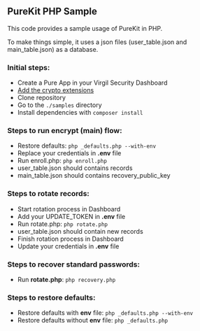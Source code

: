 ## PureKit PHP Sample

This code provides a sample usage of PureKit in PHP.

To make things simple, it uses a json files (user_table.json and main_table.json) as a database.

### Initial steps:
- Create a Pure App in your Virgil Security Dashboard
- [Add the crypto extensions](https://github.com/VirgilSecurity/virgil-purekit-php#add-the-crypto-extensions-into-your-server-before-using-the-purekit)
- Clone repository
- Go to the `./samples` directory
- Install dependencies with `composer install`

### Steps to run encrypt (main) flow:
- Restore defaults: `php _defaults.php --with-env`
- Replace your credentials in **.env** file
- Run enroll.php: `php enroll.php`
- user_table.json should contains records
- main_table.json should contains recovery_public_key

### Steps to rotate records:
- Start rotation process in Dashboard
- Add your UPDATE_TOKEN in **.env** file
- Run rotate.php: `php rotate.php`
- user_table.json should contain new records
- Finish rotation process in Dashboard
- Update your credentials in **.env** file

### Steps to recover standard passwords:
- Run **rotate.php**: `php recovery.php`

### Steps to restore defaults:
- Restore defaults with **env** file: `php _defaults.php --with-env`
- Restore defaults without **env** file: `php _defaults.php`